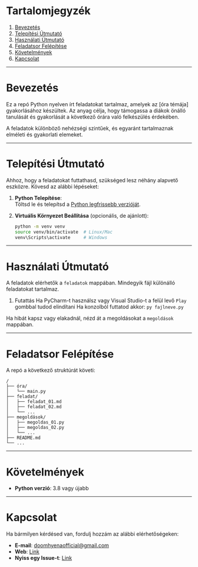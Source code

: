 # Tartalomjegyzék

1. [Bevezetés](#bevezetés)  
2. [Telepítési Útmutató](#telepítési-útmutató)  
3. [Használati Útmutató](#használati-útmutató)  
4. [Feladatsor Felépítése](#feladatsor-felépítése)  
5. [Követelmények](#követelmények)  
6. [Kapcsolat](#kapcsolat)  

---

# Bevezetés

Ez a repó Python nyelven írt feladatokat tartalmaz, amelyek az [óra témája] gyakorlásához készültek. Az anyag célja, hogy támogassa a diákok önálló tanulását és gyakorlását a következő órára való felkészülés érdekében.  

A feladatok különböző nehézségi szintűek, és egyaránt tartalmaznak elméleti és gyakorlati elemeket.

---

# Telepítési Útmutató

Ahhoz, hogy a feladatokat futtathasd, szükséged lesz néhány alapvető eszközre. Kövesd az alábbi lépéseket:

1. **Python Telepítése**:  
   Töltsd le és telepítsd a [Python legfrissebb verzióját](https://www.python.org/downloads/).  
   
2. **Virtuális Környezet Beállítása** (opcionális, de ajánlott):  
   ```bash
   python -m venv venv
   source venv/bin/activate  # Linux/Mac
   venv\Scripts\activate     # Windows
   ```
---

# Használati Útmutató

A feladatok elérhetők a `feladatok` mappában. Mindegyik fájl különálló feladatokat tartalmaz.

  1. Futattás
     Ha PyCharm-t használsz vagy Visual Studio-t a felül levő `Play` gombbal tudod elindítani
     Ha konzolból futtatod akkor: `py fajlneve.py` 

Ha hibát kapsz vagy elakadnál, nézd át a megoldásokat a `megoldások` mappában.

---

# Feladatsor Felépítése

A repó a következő struktúrát követi:

```
/
├── óra/
│   └── main.py
├── feladat/
│   ├── feladat_01.md
│   ├── feladat_02.md
│   └── ...
├── megoldások/
│   ├── megoldas_01.py
│   ├── megoldas_02.py
│   └── ...
├── README.md
└── ...
```

---

# Követelmények

- **Python verzió**: 3.8 vagy újabb  

---

# Kapcsolat

Ha bármilyen kérdésed van, fordulj hozzám az alábbi elérhetőségeken:  
- **E-mail**: doomhyenaofficial@gmail.com
- **Web**: [Link](https:\\doomhyena.hu)
- **Nyiss egy Issue-t**: [Link](https://github.com/doomhyena/feladatsor-py/issues)
